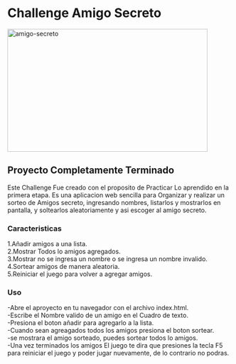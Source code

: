 <h1 aling="Center"> Challenge Amigo Secreto </h1>
<img width="450" height="277" alt="amigo-secreto" src="https://github.com/user-attachments/assets/fe438b93-ba6f-4e04-9a17-43cfc65a276d" />

<h2><b>Proyecto Completamente Terminado</b></h2>

<p>Este Challenge Fue creado con el proposito de Practicar Lo aprendido en la primera etapa. 
Es una aplicacion web sencilla para Organizar y realizar un sorteo de Amigos secreto, ingresando nombres, listarlos y mostrarlos en pantalla, y soltearlos aleatoriamente y asi escoger al amigo secreto.</p>

<h3><b>Caracteristicas</b></h3>
<p>
1.Añadir amigos a una lista.<br>
2.Mostrar Todos lo amigos agregados.<br>
3.Mostrar no se ingresa un nombre o se ingresa un nombre invalido.<br>
4.Sortear amigos de manera aleatoria.<br>
5.Reiniciar el juego para volver a agregar amigos.<br></p>

<h3><b>Uso</b></h3>
<p>
-Abre el aproyecto en tu navegador con el archivo index.html.<br>
-Escribe el Nombre valido de un amigo en el Cuadro de texto.<br>
-Presiona el boton añadir para agregarlo a la lista.<br>
-Cuando sean agreagados todos los amigos presiona el boton sortear.<br>
-se mostrara el amigo sorteado, puedes sortear todos lo amigos.<br>
-Una vez terminados los amigos El juego te dira que presiones la tecla F5 para reiniciar el juego
y poder jugar nuevamente, de lo contrario no podras.<br>
</p>
